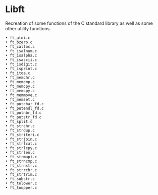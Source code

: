 # Libft
Recreation of some functions of the C standard library as well as some other utility functions.

    • ft_atoi.c 
    • ft_bzero.c 
    • ft_calloc.c 
    • ft_isalnum.c 
    • ft_isalpha.c 
    • ft_isascii.c 
    • ft_isdigit.c 
    • ft_isprint.c 
    • ft_itoa.c 
    • ft_memchr.c 
    • ft_memcmp.c 
    • ft_memcpy.c 
    • ft_memcpy.c 
    • ft_memmove.c 
    • ft_memset.c 
    • ft_putchar_fd.c 
    • ft_putendl_fd.c 
    • ft_putnbr_fd.c 
    • ft_putstr_fd.c 
    • ft_split.c 
    • ft_strchr.c 
    • ft_strdup.c 
    • ft_striteri.c 
    • ft_strjoin.c 
    • ft_strlcat.c 
    • ft_strlcpy.c 
    • ft_strlen.c 
    • ft_strmapi.c 
    • ft_strncmp.c 
    • ft_strnstr.c 
    • ft_strrchr.c 
    • ft_strtrim.c 
    • ft_substr.c 
    • ft_tolower.c 
    • ft_toupper.c
